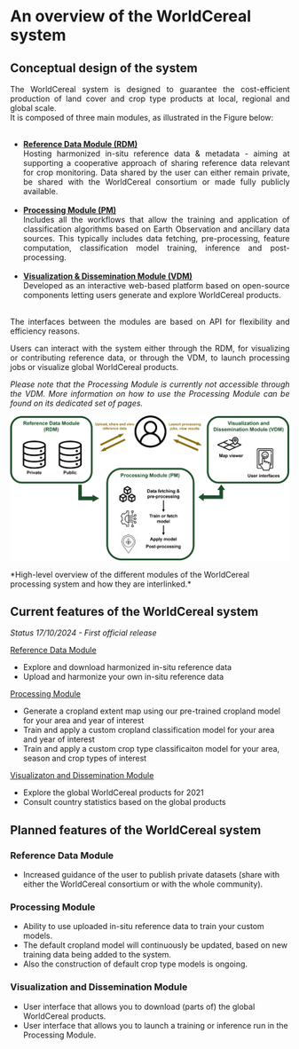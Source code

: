 # An overview of the WorldCereal system


## Conceptual design of the system

<div style="text-align: justify">
The WorldCereal system is designed to guarantee the cost-efficient production of land cover and crop type products at local, regional and global scale.<br>
It is composed of three main modules, as illustrated in the Figure below:<br><br>

- [**Reference Data Module (RDM)**](../rdm/overview.md)<br>
Hosting harmonized in-situ reference data & metadata - aiming at supporting a cooperative approach of sharing reference data relevant for crop monitoring. Data shared by the user can either remain private, be shared with the WorldCereal consortium or made fully publicly available.<br><br>
- [**Processing Module (PM)**](../processing/overview.md)<br>
Includes all the workflows that allow the training and application of classification algorithms based on Earth Observation and ancillary data sources. This typically includes data fetching, pre-processing, feature computation, classification model training, inference and post-processing.<br><br>
- [**Visualization & Dissemination Module (VDM)**](../vdm/overview.md)<br>
Developed as an interactive web-based platform based on open-source components letting users generate and explore WorldCereal products.<br><br>

The interfaces between the modules are based on API for flexibility and efficiency reasons.

Users can interact with the system either through the RDM, for visualizing or contributing reference data, or through the VDM, to launch processing jobs or visualize global WorldCereal products.<br>

*Please note that the Processing Module is currently not accessible through the VDM. More information on how to use the Processing Module can be found on its dedicated set of pages.*

</div>

<p align="center">
<img src="../images/WorldCereal_system.png" alt="system" width="600"/>
<figcaption>*High-level overview of the different modules of the WorldCereal processing system and how they are interlinked.*</figcaption>
</p>


## Current features of the WorldCereal system

*Status 17/10/2024 - First official release*

[Reference Data Module](../rdm/overview.md)

- Explore and download harmonized in-situ reference data
- Upload and harmonize your own in-situ reference data

[Processing Module](../processing/overview.md)

- Generate a cropland extent map using our pre-trained cropland model for your area and year of interest
- Train and apply a custom cropland classification model for your area and year of interest
- Train and apply a custom crop type classificaiton model for your area, season and crop types of interest

[Visualizaton and Dissemination Module](../vdm/overview.md)

- Explore the global WorldCereal products for 2021
- Consult country statistics based on the global products


## Planned features of the WorldCereal system

### Reference Data Module

- Increased guidance of the user to publish private datasets (share with either the WorldCereal consortium or with the whole community).

### Processing Module

- Ability to use uploaded in-situ reference data to train your custom models.
- The default cropland model will continuously be updated, based on new training data being added to the system.
- Also the construction of default crop type models is ongoing.

### Visualization and Dissemination Module

- User interface that allows you to download (parts of) the global WorldCereal products.
- User interface that allows you to launch a training or inference run in the Processing Module.